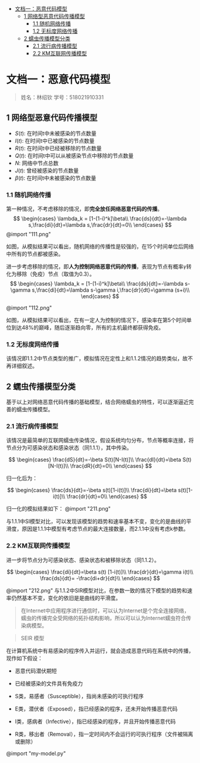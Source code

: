 <!-- @import "[TOC]" {cmd="toc" depthFrom=1 depthTo=6 orderedList=false} -->

<!-- code_chunk_output -->

- [文档一：恶意代码模型](#文档一恶意代码模型)
  - [1 网络型恶意代码传播模型](#1-网络型恶意代码传播模型)
    - [1.1 随机网络传播](#11-随机网络传播)
    - [1.2 无标度网络传播](#12-无标度网络传播)
  - [2 蠕虫传播模型分类](#2-蠕虫传播模型分类)
    - [2.1 流行病传播模型](#21-流行病传播模型)
    - [2.2 KM互联网传播模型](#22-km互联网传播模型)

<!-- /code_chunk_output -->

# 文档一：恶意代码模型

> 姓名：林绍钦
> 学号：518021910331

## 1 网络型恶意代码传播模型

- $S(t)$: 在时间t中未被感染的节点数量
- $I(t)$: 在时间t中已被感染的节点数量
- $R(t)$: 在时间t中已经被移除的节点数量
- $Q(t)$: 在时间t中可以从被感染节点中移除的节点数量
- $N$: 网络中节点总数
- $J(t)$: 曾经被感染的节点数量
- $\beta(t)$: 在时间t中未被感染的节点数量

### 1.1 随机网络传播



第一种情况，不考虑移除的情况，即**完全放任网络恶意代码的传播**。
$$
\begin{cases}
\lambda_k = [1-(1-i)^k]\beta\\
\frac{ds}{dt}=-\lambda s,\frac{di}{dt}=\lambda s,\frac{dr}{dt}=0\\
\end{cases}
$$
@import "111.png"

如图，从模拟结果可以看出，随机网络的传播性是较强的，在15个时间单位后网络中所有的节点都被感染。

进一步考虑移除的情况，即**人为控制网络恶意代码的传播**，表现为节点有概率$\gamma$转化为移除（免疫）节点（取值为0.3）。
$$
\begin{cases}
\lambda_k = [1-(1-i)^k]\beta\\
\frac{ds}{dt}=-\lambda s-\gamma s,\frac{di}{dt}=\lambda s-\gamma i,\frac{dr}{dt}=\gamma (s+i)\\
\end{cases}
$$

@import "112.png"

如图，从模拟结果可以看出，在有一定人为控制的情况下，感染率在第5个时间单位到达48%的巅峰，随后逐渐趋向零，所有的主机最终都获得免疫。

### 1.2 无标度网络传播

该情况即1.1.2中节点类型的推广，模拟情况在定性上和1.1.2情况的趋势类似，故不再详细叙述。

## 2 蠕虫传播模型分类

基于以上对网络恶意代码传播的基础模型，结合网络蠕虫的特性，可以逐渐逼近完善的蠕虫传播模型。

### 2.1 流行病传播模型

该情况是最简单的互联网蠕虫传染情况，假设系统均匀分布，节点等概率连接，将节点分为可感染状态和感染状态（同1.1.1），其中传染。

$$
\begin{cases}
\frac{dS}{dt}=-\beta S(t)[N-I(t)]\\
\frac{dI}{dt}=\beta S(t)[N-I(t)]\\
\frac{dR}{dt}=0\\
\end{cases}
$$

归一化后为：

$$
\begin{cases}
\frac{ds}{dt}=-\beta s(t)[1-i(t)]\\
\frac{di}{dt}=\beta s(t)[1-i(t)]\\
\frac{dr}{dt}=0\\
\end{cases}
$$

归一化的模拟结果如下：
@import "211.png"

与1.1.1中SI模型对比，可以发现该模型的趋势和速率基本不变，变化的是曲线的平滑度，原因是1.1.1中模型有考虑节点的最大连接数量，而2.1.1中没有考虑k参数。

### 2.2 KM互联网传播模型

进一步将节点分为可感染状态、感染状态和被移除状态（同1.1.2）。

$$
\begin{cases}
\frac{di}{dt}=\beta s(t) [1-i(t)]\\
\frac{dr}{dt}=\gamma i(t)\\
\frac{ds}{dt}= -\frac{di+dr}{dt}\\
\end{cases}
$$

@import "212.png"
与1.1.2中SIR模型对比，在参数一致的情况下模型的趋势和速率仍然基本不变，变化的依旧是是曲线的平滑度。

> 在Internet中应用程序进行通信时，可以认为Internet是个完全连接网络，蠕虫的传播完全受网络的拓扑结构影响，所以可以认为Internet蠕虫符合传染病模型。

> SEIR 模型

在计算机系统中有易感染的程序传入并运行，就会造成恶意代码在系统中的传播，现作如下假设：
- 恶意代码潜伏期短
- 已经被感染的文件具有免疫力

- S类，易感者（Susceptible），指尚未感染的可执行程序
- E类，潜伏者（Exposed），指已经感染的程序，还未开始传播恶意代码
- I类，感病者（Infective），指已经感染的程序，并且开始传播恶意代码
- R类，移出者（Removal），指一定时间内不会运行的可执行程序（文件被隔离或删除）

@import "my-model.py"
